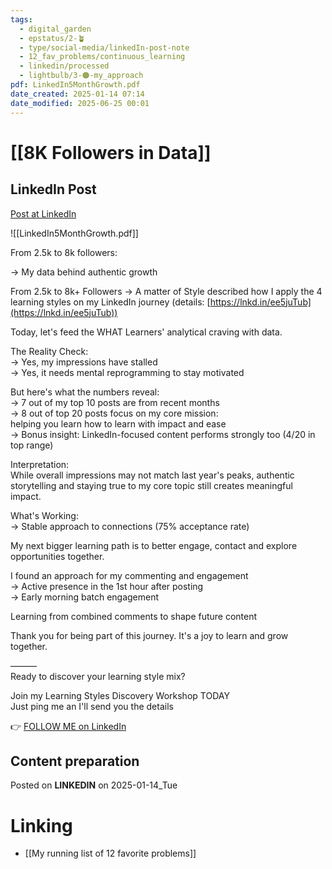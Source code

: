```yaml
---
tags:
  - digital_garden
  - epstatus/2-🪴
  - type/social-media/linkedIn-post-note
  - 12_fav_problems/continuous_learning
  - linkedin/processed
  - lightbulb/3-🟠-my_approach
pdf: LinkedIn5MonthGrowth.pdf
date_created: 2025-01-14 07:14
date_modified: 2025-06-25 00:01
---
```

# [[8K Followers in Data]]

## LinkedIn Post

[Post at LinkedIn](https://www.linkedin.com/posts/sebastiankamilli_linkedin-in-200d-activity-7284826880111706113-Z8zw?utm_source=share&utm_medium=member_desktop)

![[LinkedIn5MonthGrowth.pdf]]

From 2.5k to 8k followers:  
  
→ My data behind authentic growth  
  
From 2.5k to 8k+ Followers → A matter of Style described how I apply the 4 learning styles on my LinkedIn journey (details: [https://lnkd.in/ee5juTub](https://lnkd.in/ee5juTub))  
  
Today, let's feed the WHAT Learners' analytical craving with data.  
  
The Reality Check:  
→ Yes, my impressions have stalled  
→ Yes, it needs mental reprogramming to stay motivated  
  
But here's what the numbers reveal:  
→ 7 out of my top 10 posts are from recent months  
→ 8 out of top 20 posts focus on my core mission:  
helping you learn how to learn with impact and ease  
→ Bonus insight: LinkedIn-focused content performs strongly too (4/20 in top range)  

Interpretation:  
While overall impressions may not match last year's peaks, authentic storytelling and staying true to my core topic still creates meaningful impact.  
  
What's Working:  
→ Stable approach to connections (75% acceptance rate)  
  
My next bigger learning path is to better engage, contact and explore opportunities together.  
  
I found an approach for my commenting and engagement  
→ Active presence in the 1st hour after posting  
→ Early morning batch engagement  
  
Learning from combined comments to shape future content  
  
Thank you for being part of this journey. It's a joy to learn and grow together.  
  
———  
Ready to discover your learning style mix?  
  
Join my Learning Styles Discovery Workshop TODAY  
Just ping me an I'll send you the details

👉 [FOLLOW ME on LinkedIn](https://www.linkedin.com/comm/mynetwork/discovery-see-all?usecase=PEOPLE_FOLLOWS&followMember=sebastiankamilli)

## Content preparation

Posted on **LINKEDIN** on 2025-01-14_Tue

# Linking

+ [[My running list of 12 favorite problems]]
